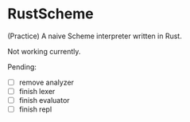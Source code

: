 # RustScheme

(Practice) A naive Scheme interpreter written in Rust.

Not working currently.

Pending:
- [ ] remove analyzer
- [ ] finish lexer
- [ ] finish evaluator
- [ ] finish repl
